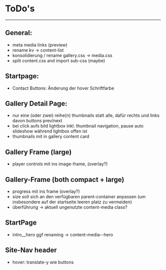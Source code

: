 # ToDo's 
--------------------------------------------------------------------------

## General: 
- meta media links (preview)
- rename kv -> content-list
- konsolidierung / rename gallery.css -> media.css
- split content.css and import sub-css (maybe)

## Startpage: 
- Contact Buttons: Änderung der hover Schriftfarbe

## Gallery Detail Page:
- nur eine (oder zwei) reihe(n) thumbnails statt alle, dafür rechts und links davon buttons prev/next
- bei click aufs bild lightbox inkl. thumbnail navigation, pause auto slideshow während lightbox offen ist
- thumbnails mit in gallery content card

## Gallery Frame (large)
- player controls mit ins image-frame, (overlay?)

## Gallery-Frame (both compact + large)
- progress mit ins frame (overlay?)
- size soll sich an den verfügbaren parent-container anpassen (um insbesondere auf der startseite leeren platz zu vermeiden) 
- überführung -> aktuell ungenutzte content-media class?

## StartPage
- intro__hero ggf renaming -> content-media--hero 

## Site-Nav header
- hover: translate-y wie buttons

